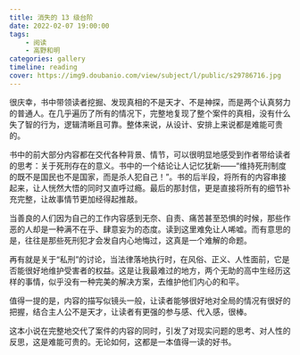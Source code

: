 ```yaml
---
title: 消失的 13 级台阶
date: 2022-02-07 19:00:00
tags:
    - 阅读
    - 高野和明
categories: gallery
timeline: reading
cover: https://img9.doubanio.com/view/subject/l/public/s29786716.jpg
---
```


很庆幸，书中带领读者挖掘、发现真相的不是天才、不是神探，而是两个认真努力的普通人。在几乎遍历了所有的情况下，完整地复现了整个案件的真相，没有什么失了智的行为，逻辑清晰且可靠。整体来说，从设计、安排上来说都是难能可贵的。

书中的前大部分内容都在交代各种背景、情节，可以很明显地感受到作者带给读者的思考：关于死刑存在的意义。书中的一个结论让人记忆犹新——“维持死刑制度的既不是国民也不是国家，而是杀人犯自己！”。书的后半段，将所有的内容串接起来，让人恍然大悟的同时又直呼过瘾。最后的那封信，更是直接将所有的细节补充完整，让故事情节更加经得起推敲。

当善良的人们因为自己的工作内容感到无奈、自责、痛苦甚至恐惧的时候，那些作恶的人却是一种满不在乎、肆意妄为的态度。读到这里难免让人唏嘘。而有意思的是，往往是那些死刑犯才会发自内心地悔过，这真是一个难解的命题。

再有就是关于“私刑”的讨论，当法律落地执行时，在风俗、正义、人性面前，它是否能很好地维护受害者的权益。这是让我最难过的地方，两个无助的高中生经历这样的事情，似乎没有一种完美的解决方案，去维护他们内心的和平。

值得一提的是，内容的描写似镜头一般，让读者能够很好地对全局的情况有很好的把握，结合主人公不是天才，让读者有更强的参与感、代入感，很棒。

这本小说在完整地交代了案件的内容的同时，引发了对现实问题的思考、对人性的反思，这是难能可贵的。无论如何，这都是一本值得一读的好书。 
